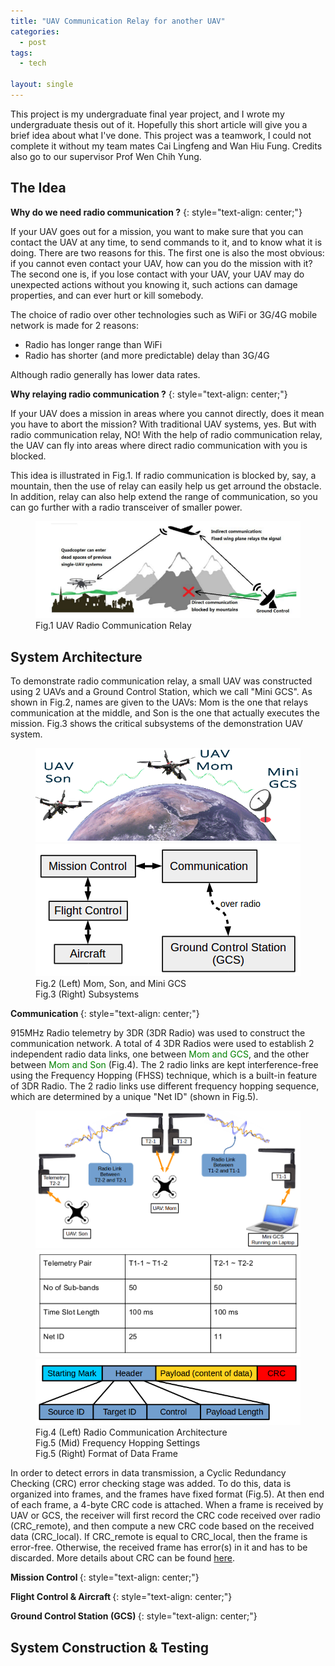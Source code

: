 ```yaml
---
title: "UAV Communication Relay for another UAV"
categories:
  - post
tags:
  - tech

layout: single
---
```


This project is my undergraduate final year project, and I wrote my undergraduate thesis out of it. Hopefully this short article will give you a brief idea about what I've done. This project was a teamwork, I could not complete it without my team mates Cai Lingfeng and Wan Hiu Fung. Credits also go to our supervisor Prof Wen Chih Yung.

## The Idea

<strong>Why do we need radio communication ?</strong>
{: style="text-align: center;"}

If your UAV goes out for a mission, you want to make sure that you can contact the UAV at any time, to send commands to it, and to know what it is doing. There are two reasons for this. The first one is also the most obvious: if you cannot even contact your UAV, how can you do the mission with it? The second one is, if you lose contact with your UAV, your UAV may do unexpected actions without you knowing it, such actions can damage properties, and can ever hurt or kill somebody.

The choice of radio over other technologies such as WiFi or 3G/4G mobile network is made for 2 reasons:
<ul>
  <li>Radio has longer range than WiFi </li>
  <li>Radio has shorter (and more predictable) delay than 3G/4G </li>
</ul>

Although radio generally has lower data rates.

<strong>Why relaying radio communication ?</strong>
{: style="text-align: center;"}

If your UAV does a mission in areas where you cannot directly, does it mean you have to abort the mission? With traditional UAV systems, yes. But with radio communication relay, NO! With the help of radio communication relay, the UAV can fly into areas where direct radio communication with you is blocked.

This idea is illustrated in Fig.1. If radio communication is blocked by, say, a mountain, then the use of relay can easily help us get arround the obstacle. In addition, relay can also help extend the range of communication, so you can go further with a radio transceiver of smaller power.

<figure>
    <a href="/images/2016-05-30-UAV-Communication-Relay-for-another-UAV/idea.png"><img src="/images/2016-05-30-UAV-Communication-Relay-for-another-UAV/idea.png"></a>
    <figcaption>Fig.1 UAV Radio Communication Relay</figcaption>
</figure>


## System Architecture

To demonstrate radio communication relay, a small UAV was constructed using 2 UAVs and a Ground Control Station, which we call "Mini GCS". As shown in Fig.2, names are given to the UAVs: Mom is the one that relays communication at the middle, and Son is the one that actually executes the mission. Fig.3 shows the critical subsystems of the demonstration UAV system.

<figure class="half">
    <a href="/images/2016-05-30-UAV-Communication-Relay-for-another-UAV/mom_son.png"><img src="/images/2016-05-30-UAV-Communication-Relay-for-another-UAV/mom_son.png"></a>
    <a href="/images/2016-05-30-UAV-Communication-Relay-for-another-UAV/sys_block.png"><img src="/images/2016-05-30-UAV-Communication-Relay-for-another-UAV/sys_block.png"></a>
    <figcaption>Fig.2 (Left) Mom, Son, and Mini GCS</figcaption>
    <figcaption>Fig.3 (Right) Subsystems</figcaption>
</figure>

<strong> Communication </strong>
{: style="text-align: center;"}

915MHz Radio telemetry by 3DR (3DR Radio) was used to construct the communication network. A total of 4 3DR Radios were used to establish 2 independent radio data links, one between <span style="color:#008000"> Mom and GCS</span>, and the other between <span style="color:#008000"> Mom and Son</span> (Fig.4). The 2 radio links are kept interference-free using the Frequency Hopping (FHSS) technique, which is a built-in feature of 3DR Radio. The 2 radio links use different frequency hopping sequence, which are determined by a unique "Net ID" (shown in Fig.5).

<figure class="third">
    <a href="/images/2016-05-30-UAV-Communication-Relay-for-another-UAV/radio.png"><img src="/images/2016-05-30-UAV-Communication-Relay-for-another-UAV/radio.png"></a>
    <a href="/images/2016-05-30-UAV-Communication-Relay-for-another-UAV/radio_setting.png"><img src="/images/2016-05-30-UAV-Communication-Relay-for-another-UAV/radio_setting.png"></a>
    <a href="/images/2016-05-30-UAV-Communication-Relay-for-another-UAV/frame.png"><img src="/images/2016-05-30-UAV-Communication-Relay-for-another-UAV/frame.png"></a>
    <figcaption>Fig.4 (Left) Radio Communication Architecture</figcaption>
    <figcaption>Fig.5 (Mid) Frequency Hopping Settings</figcaption>
    <figcaption>Fig.5 (Right) Format of Data Frame</figcaption>
</figure>

In order to detect errors in data transmission, a Cyclic Redundancy Checking (CRC) error checking stage was added. To do this, data is organized into frames, and the frames have fixed format (Fig.5). At then end of each frame, a 4-byte CRC code is attached. When a frame is received by UAV or GCS, the receiver will first record the CRC code received over radio (CRC\_remote), and then compute a new CRC code based on the received data (CRC\_local). If CRC\_remote is equal to CRC\_local, then the frame is error-free. Otherwise, the received frame has error(s) in it and has to be discarded. More details about CRC can be found <a href="https://en.wikipedia.org/wiki/Cyclic_redundancy_check">here</a>.

<strong> Mission Control </strong>
{: style="text-align: center;"}

<strong> Flight Control & Aircraft </strong>
{: style="text-align: center;"}

<strong> Ground Control Station (GCS) </strong>
{: style="text-align: center;"}


## System Construction & Testing
